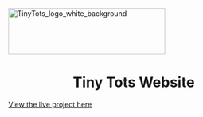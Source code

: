 <img src="https://github.com/EmiLyGal/Tiny_Tots_website/blob/main/media/TinyTots_logo1.png" width="315" height="93" alt="TinyTots_logo_white_background">

<h1 align=center>Tiny Tots Website</h1> 
<a href="https://emilygal.github.io/Tiny_Tots_website/">View the live project here</a>
